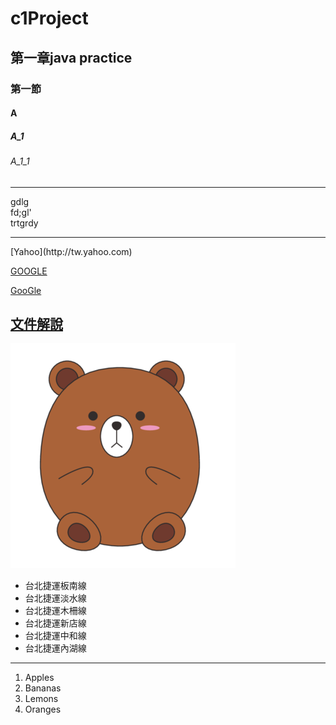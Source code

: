 # c1Project
## 第一章java practice
### 第一節
#### A
##### A_1
###### A_1_1

<hr>
gdlg<br>fd;gl'<br>trtgrdy

<hr>
[Yahoo](http://tw.yahoo.com)

[GOOGLE]()





[GooGle](http://www.google.com)

## [文件解說](blog/index.html)
![圖](pngtree-super-cute-cartoon-vector-bear-png-image_6504049.png)

<ul type="disk">
<li>台北捷運板南線</li>
<li>台北捷運淡水線</li>
<li>台北捷運木柵線</li>
<li>台北捷運新店線</li>
<li>台北捷運中和線</li>
<li>台北捷運內湖線</li>
</ul>

<hr>
<ol type="1">
<li>Apples</li>
<li>Bananas</li>
<li>Lemons</li>
<li>Oranges</li>
</ol>
